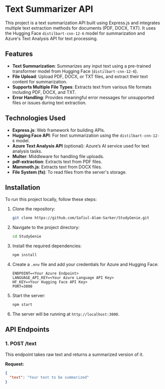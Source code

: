 # Text Summarizer API

This project is a text summarization API built using Express.js and integrates multiple text extraction methods for documents (PDF, DOCX, TXT). It uses the Hugging Face `distilbart-cnn-12-6` model for summarization and Azure's Text Analysis API for text processing.

## Features

- **Text Summarization**: Summarizes any input text using a pre-trained transformer model from Hugging Face (`distilbart-cnn-12-6`).
- **File Upload**: Upload PDF, DOCX, or TXT files, and extract their text content for summarization.
- **Supports Multiple File Types**: Extracts text from various file formats including PDF, DOCX, and TXT.
- **Error Handling**: Provides meaningful error messages for unsupported files or issues during text extraction.

## Technologies Used

- **Express.js**: Web framework for building APIs.
- **Hugging Face API**: For text summarization using the `distilbart-cnn-12-6` model.
- **Azure Text Analysis API** (optional): Azure’s AI service used for text analysis tasks.
- **Multer**: Middleware for handling file uploads.
- **pdf-extraction**: Extracts text from PDF files.
- **Mammoth.js**: Extracts text from DOCX files.
- **File System (fs)**: To read files from the server's storage.

## Installation

To run this project locally, follow these steps:

1. Clone the repository:

    ```bash
    git clone https://github.com/Safiul-Alam-Sarker/StudyGenie.git
    ```

2. Navigate to the project directory:

    ```bash
    cd StudyGenie
    ```

3. Install the required dependencies:

    ```bash
    npm install
    ```

4. Create a `.env` file and add your credentials for Azure and Hugging Face:

    ```
    ENDPOINT=<Your Azure Endpoint>
    LANGUAGE_API_KEY=<Your Azure Language API Key>
    HF_KEY=<Your Hugging Face API Key>
    PORT=3000
    ```

5. Start the server:

    ```bash
    npm start
    ```

6. The server will be running at `http://localhost:3000`.

## API Endpoints

### 1. **POST /text**

This endpoint takes raw text and returns a summarized version of it.

**Request:**

```json
{
  "text": "Your text to be summarized"
}

